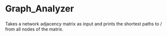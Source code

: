# Graph_Analyzer
###
Takes a network adjacency matrix as input and prints the shortest paths to / from all nodes of the matrix.
###
